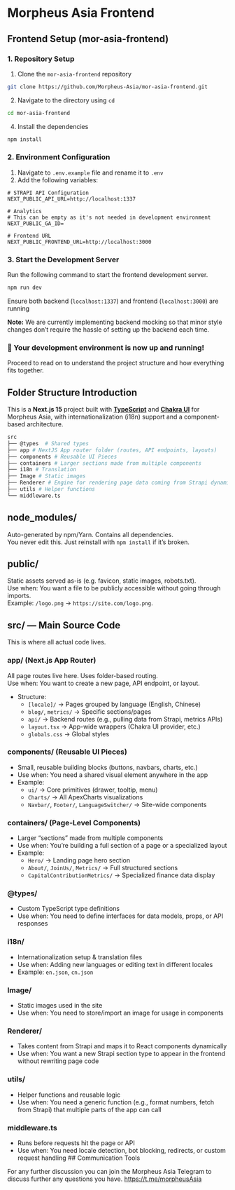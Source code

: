 # Morpheus Asia Frontend

## Frontend Setup (mor-asia-frontend)

### 1. Repository Setup

1. Clone the `mor-asia-frontend` repository
```bash
git clone https://github.com/Morpheus-Asia/mor-asia-frontend.git
```
2. Navigate to the directory using `cd`
```bash
cd mor-asia-frontend
```
4. Install the dependencies
```bash
npm install
```

### 2. Environment Configuration

1. Navigate to `.env.example` file and rename it to `.env`
2. Add the following variables:

```env
# STRAPI API Configuration
NEXT_PUBLIC_API_URL=http://localhost:1337

# Analytics
# This can be empty as it's not needed in development environment
NEXT_PUBLIC_GA_ID=

# Frontend URL
NEXT_PUBLIC_FRONTEND_URL=http://localhost:3000
```

### 3. Start the Development Server

Run the following command to start the frontend development server.
```bash
npm run dev
```
Ensure both backend (`localhost:1337`) and frontend (`localhost:3000`) are running

**Note:** We are currently implementing backend mocking so that minor style changes don’t require the hassle of setting up the backend each time.

### 🎉 Your development environment is now up and running!

Proceed to read on to understand the project structure and how everything fits together.

## Folder Structure Introduction

This is a **Next.js 15** project built with [**TypeScript**](https://www.typescriptlang.org/) and [**Chakra UI**](https://chakra-ui.com/) for Morpheus Asia, with internationalization (i18n) support and a component-based architecture.

```bash
src
├── @types  # Shared types
├── app # NextJS App router folder (routes, API endpoints, layouts)
├── components # Reusable UI Pieces
├── containers # Larger sections made from multiple components
├── i18n # Translation 
├── Image # Static images
├── Renderer # Engine for rendering page data coming from Strapi dynamically
├── utils # Helper functions
└── middleware.ts
```

## node_modules/
Auto-generated by npm/Yarn. Contains all dependencies.  
You never edit this. Just reinstall with `npm install` if it’s broken.

## public/
Static assets served as-is (e.g. favicon, static images, robots.txt).  
Use when: You want a file to be publicly accessible without going through imports.  
Example: `/logo.png` → `https://site.com/logo.png`.

## src/ — Main Source Code
This is where all actual code lives.

### app/ (Next.js App Router)
All page routes live here. Uses folder-based routing.  
Use when: You want to create a new page, API endpoint, or layout.  
- Structure:  
  - `[locale]/` → Pages grouped by language (English, Chinese)  
  - `blog/`, `metrics/` → Specific sections/pages  
  - `api/` → Backend routes (e.g., pulling data from Strapi, metrics APIs)  
  - `layout.tsx` → App-wide wrappers (Chakra UI provider, etc.)  
  - `globals.css` → Global styles  

### components/ (Reusable UI Pieces)
- Small, reusable building blocks (buttons, navbars, charts, etc.)  
- Use when: You need a shared visual element anywhere in the app  
- Example:  
  - `ui/` → Core primitives (drawer, tooltip, menu)  
  - `Charts/` → All ApexCharts visualizations  
  - `Navbar/`, `Footer/`, `LanguageSwitcher/` → Site-wide components  

### containers/ (Page-Level Components)
- Larger “sections” made from multiple components  
- Use when: You’re building a full section of a page or a specialized layout  
- Example:  
  - `Hero/` → Landing page hero section  
  - `About/`, `JoinUs/`, `Metrics/` → Full structured sections  
  - `CapitalContributionMetrics/` → Specialized finance data display  

### @types/
- Custom TypeScript type definitions  
- Use when: You need to define interfaces for data models, props, or API responses  

### i18n/
- Internationalization setup & translation files  
- Use when: Adding new languages or editing text in different locales  
- Example: `en.json`, `cn.json`  

### Image/
- Static images used in the site  
- Use when: You need to store/import an image for usage in components  

### Renderer/
- Takes content from Strapi and maps it to React components dynamically  
- Use when: You want a new Strapi section type to appear in the frontend without rewriting page code  

### utils/
- Helper functions and reusable logic  
- Use when: You need a generic function (e.g., format numbers, fetch from Strapi) that multiple parts of the app can call  

### middleware.ts
- Runs before requests hit the page or API  
- Use when: You need locale detection, bot blocking, redirects, or custom request handling  ## Communication Tools

For any further discussion you can join the Morpheus Asia Telegram to discuss further any questions you have. https://t.me/morpheusAsia
